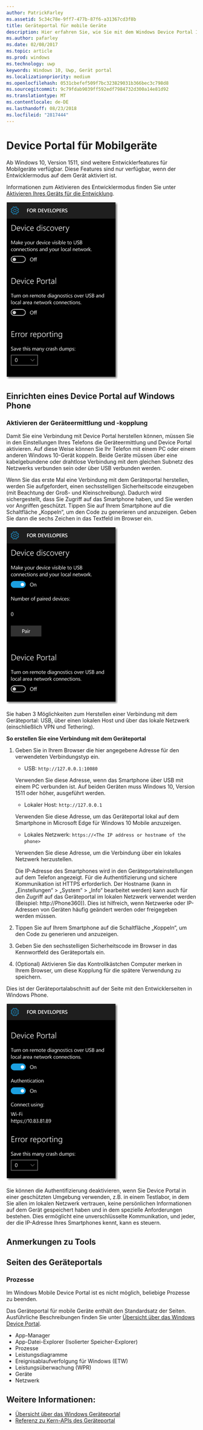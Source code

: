 ```yaml
---
author: PatrickFarley
ms.assetid: 5c34c78e-9ff7-477b-87f6-a31367cd3f8b
title: Geräteportal für mobile Geräte
description: Hier erfahren Sie, wie Sie mit dem Windows Device Portal Ihr mobiles Gerät per Fernzugriff konfigurieren und verwalten können.
ms.author: pafarley
ms.date: 02/08/2017
ms.topic: article
ms.prod: windows
ms.technology: uwp
keywords: Windows 10, Uwp, Gerät portal
ms.localizationpriority: medium
ms.openlocfilehash: 0531cbefef509f7bc323829031b366bec3c798d8
ms.sourcegitcommit: 9c79fdab9039ff592edf7984732d300a14e81d92
ms.translationtype: MT
ms.contentlocale: de-DE
ms.lasthandoff: 08/23/2018
ms.locfileid: "2817444"
---
```

# <a name="device-portal-for-mobile"></a>Device Portal für Mobilgeräte

Ab Windows 10, Version 1511, sind weitere Entwicklerfeatures für Mobilgeräte verfügbar. Diese Features sind nur verfügbar, wenn der Entwicklermodus auf dem Gerät aktiviert ist.

Informationen zum Aktivieren des Entwicklermodus finden Sie unter [Aktivieren Ihres Geräts für die Entwicklung](../get-started/enable-your-device-for-development.md).

![Device Portal-Einstellungen](images/device-portal/mob-dev-mode-options.png)

## <a name="set-up-device-portal-on-windows-phone"></a>Einrichten eines Device Portal auf Windows Phone

### <a name="turn-on-device-discovery-and-pairing"></a>Aktivieren der Geräteermittlung und -kopplung

Damit Sie eine Verbindung mit Device Portal herstellen können, müssen Sie in den Einstellungen Ihres Telefons die Geräteermittlung und Device Portal aktivieren. Auf diese Weise können Sie Ihr Telefon mit einem PC oder einem anderen Windows 10-Gerät koppeln. Beide Geräte müssen über eine kabelgebundene oder drahtlose Verbindung mit dem gleichen Subnetz des Netzwerks verbunden sein oder über USB verbunden werden.

Wenn Sie das erste Mal eine Verbindung mit dem Geräteportal herstellen, werden Sie aufgefordert, einen sechsstelligen Sicherheitscode einzugeben (mit Beachtung der Groß- und Kleinschreibung). Dadurch wird sichergestellt, dass Sie Zugriff auf das Smartphone haben, und Sie werden vor Angriffen geschützt. Tippen Sie auf Ihrem Smartphone auf die Schaltfläche „Koppeln“, um den Code zu generieren und anzuzeigen. Geben Sie dann die sechs Zeichen in das Textfeld im Browser ein.

![Einstellungen für die Geräteerkennung im Entwicklermodus](images/device-portal/mob-dev-mode-pairing.png)

Sie haben 3 Möglichkeiten zum Herstellen einer Verbindung mit dem Geräteportal: USB, über einen lokalen Host und über das lokale Netzwerk (einschließlich VPN und Tethering).

**So erstellen Sie eine Verbindung mit dem Geräteportal**

1. Geben Sie in Ihrem Browser die hier angegebene Adresse für den verwendeten Verbindungstyp ein.

    - USB:  `http://127.0.0.1:10080`

    Verwenden Sie diese Adresse, wenn das Smartphone über USB mit einem PC verbunden ist. Auf beiden Geräten muss Windows 10, Version 1511 oder höher, ausgeführt werden.
    
    - Lokaler Host:  `http://127.0.0.1`

    Verwenden Sie diese Adresse, um das Geräteportal lokal auf dem Smartphone in Microsoft Edge für Windows 10 Mobile anzuzeigen.
    
    - Lokales Netzwerk:  `https://<The IP address or hostname of the phone>`

    Verwenden Sie diese Adresse, um die Verbindung über ein lokales Netzwerk herzustellen.

    Die IP-Adresse des Smartphones wird in den Geräteportaleinstellungen auf dem Telefon angezeigt. Für die Authentifizierung und sichere Kommunikation ist HTTPS erforderlich. Der Hostname (kann in „Einstellungen“ > „System“ > „Info“ bearbeitet werden) kann auch für den Zugriff auf das Geräteportal im lokalen Netzwerk verwendet werden (Beispiel: http://Phone360)). Dies ist hilfreich, wenn Netzwerke oder IP-Adressen von Geräten häufig geändert werden oder freigegeben werden müssen. 

2. Tippen Sie auf Ihrem Smartphone auf die Schaltfläche „Koppeln“, um den Code zu generieren und anzuzeigen.

3. Geben Sie den sechsstelligen Sicherheitscode im Browser in das Kennwortfeld des Geräteportals ein.

4. (Optional) Aktivieren Sie das Kontrollkästchen Computer merken in Ihrem Browser, um diese Kopplung für die spätere Verwendung zu speichern.

Dies ist der Geräteportalabschnitt auf der Seite mit den Entwicklerseiten in Windows Phone.

![Einstellungen im Geräteportal](images/device-portal/mob-dev-mode-portal.png)

Sie können die Authentifizierung deaktivieren, wenn Sie Device Portal in einer geschützten Umgebung verwenden, z.B. in einem Testlabor, in dem Sie allen im lokalen Netzwerk vertrauen, keine persönlichen Informationen auf dem Gerät gespeichert haben und in dem spezielle Anforderungen bestehen. Dies ermöglicht eine unverschlüsselte Kommunikation, und jeder, der die IP-Adresse Ihres Smartphones kennt, kann es steuern.

## <a name="tool-notes"></a>Anmerkungen zu Tools

## <a name="device-portal-pages"></a>Seiten des Geräteportals
### <a name="processes"></a>Prozesse

Im Windows Mobile Device Portal ist es nicht möglich, beliebige Prozesse zu beenden. 

Das Geräteportal für mobile Geräte enthält den Standardsatz der Seiten. Ausführliche Beschreibungen finden Sie unter [Übersicht über das Windows Device Portal](device-portal.md).

- App-Manager
- App-Datei-Explorer (Isolierter Speicher-Explorer)
- Prozesse
- Leistungsdiagramme
- Ereignisablaufverfolgung für Windows (ETW)
- Leistungsüberwachung (WPR) 
- Geräte
- Netzwerk

## <a name="see-also"></a>Weitere Informationen:

* [Übersicht über das Windows Geräteportal](device-portal.md)
* [Referenz zu Kern-APIs des Geräteportal](https://docs.microsoft.com/windows/uwp/debug-test-perf/device-portal-api-core)
